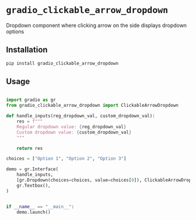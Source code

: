 
# `gradio_clickable_arrow_dropdown`
Dropdown component where clicking arrow on the side displays dropdown options

## Installation

```bash
pip install gradio_clickable_arrow_dropdown
```

## Usage

```python

import gradio as gr
from gradio_clickable_arrow_dropdown import ClickableArrowDropdown

def handle_inputs(reg_dropdown_val, custom_dropdown_val):
    res = f"""
    Regular dropdown value: {reg_dropdown_val}
    Custom dropdown value: {custom_dropdown_val}
    """

    return res

choices = ["Option 1", "Option 2", "Option 3"]

demo = gr.Interface(
    handle_inputs,
    [gr.Dropdown(choices=choices, value=choices[0]), ClickableArrowDropdown(choices=choices, value=choices[0])],
    gr.Textbox(),
)


if __name__ == "__main__":
    demo.launch()

```